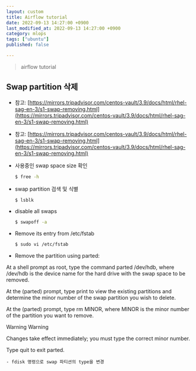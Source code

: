 ```yaml
---
layout: custom
title: Airflow tutorial
date: 2022-09-13 14:27:00 +0900
last_modified_at: 2022-09-13 14:27:00 +0900
category: mlops
tags: ["ubuntu"]
published: false

---
```

> airflow tutorial

## Swap partition 삭제

- 참고: [https://mirrors.tripadvisor.com/centos-vault/3.9/docs/html/rhel-sag-en-3/s1-swap-removing.html](https://mirrors.tripadvisor.com/centos-vault/3.9/docs/html/rhel-sag-en-3/s1-swap-removing.html)
- 참고: [https://mirrors.tripadvisor.com/centos-vault/3.9/docs/html/rhel-sag-en-3/s1-swap-removing.html](https://mirrors.tripadvisor.com/centos-vault/3.9/docs/html/rhel-sag-en-3/s1-swap-removing.html)

- 사용중인 swap space size 확인
    ```bash
    $ free -h
    ```

- swap partition 검색 및 식별
    ```bash
    $ lsblk
    ```

- disable all swaps
    ```bash
    $ swapoff -a
    ```

- Remove its entry from /etc/fstab
    ```bash
    $ sudo vi /etc/fstab
    ```

- Remove the partition using parted:

At a shell prompt as root, type the command parted /dev/hdb, where /dev/hdb is the device name for the hard drive with the swap space to be removed.

At the (parted) prompt, type print to view the existing partitions and determine the minor number of the swap partition you wish to delete.

At the (parted) prompt, type rm MINOR, where MINOR is the minor number of the partition you want to remove.

Warning	Warning
 	
Changes take effect immediately; you must type the correct minor number.

Type quit to exit parted.


    - fdisk 명령으로 swap 파티션의 type을 변경
